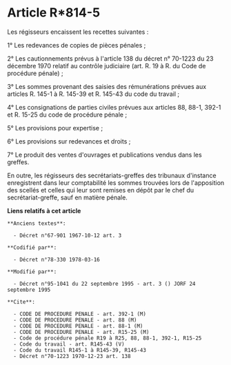 # Article R*814-5

Les régisseurs encaissent les recettes suivantes :

1° Les redevances de copies de pièces pénales ;

2° Les cautionnements prévus à l'article 138 du décret n° 70-1223 du 23 décembre 1970 relatif au contrôle judiciaire (art.
R. 19 à R.  du Code de procédure pénale) ;

3° Les sommes provenant des saisies des rémunérations prévues aux articles R. 145-1 à R. 145-39 et R. 145-43 du code du
travail ;

4° Les consignations de parties civiles prévues aux articles 88, 88-1, 392-1 et R. 15-25 du code de procédure pénale ;

5° Les provisions pour expertise ;

6° Les provisions sur redevances et droits ;

7° Le produit des ventes d'ouvrages et publications vendus dans les greffes.

En outre, les régisseurs des secrétariats-greffes des tribunaux d'instance enregistrent dans leur comptabilité les sommes
trouvées lors de l'apposition des scellés et celles qui leur sont remises en dépôt par le chef du secrétariat-greffe, sauf en
matière pénale.

**Liens relatifs à cet article**

	**Anciens textes**:

	  - Décret n°67-901 1967-10-12 art. 3

	**Codifié par**:

	  - Décret n°78-330 1978-03-16

	**Modifié par**:

	  - Décret n°95-1041 du 22 septembre 1995 - art. 3 () JORF 24 septembre 1995

	**Cite**:

	  - CODE DE PROCEDURE PENALE - art. 392-1 (M)
	  - CODE DE PROCEDURE PENALE - art. 88 (M)
	  - CODE DE PROCEDURE PENALE - art. 88-1 (M)
	  - CODE DE PROCEDURE PENALE - art. R15-25 (M)
	  - Code de procédure pénale R19 à R25, 88, 88-1, 392-1, R15-25
	  - Code du travail - art. R145-43 (V)
	  - Code du travail R145-1 à R145-39, R145-43
	  - Décret n°70-1223 1970-12-23 art. 138
